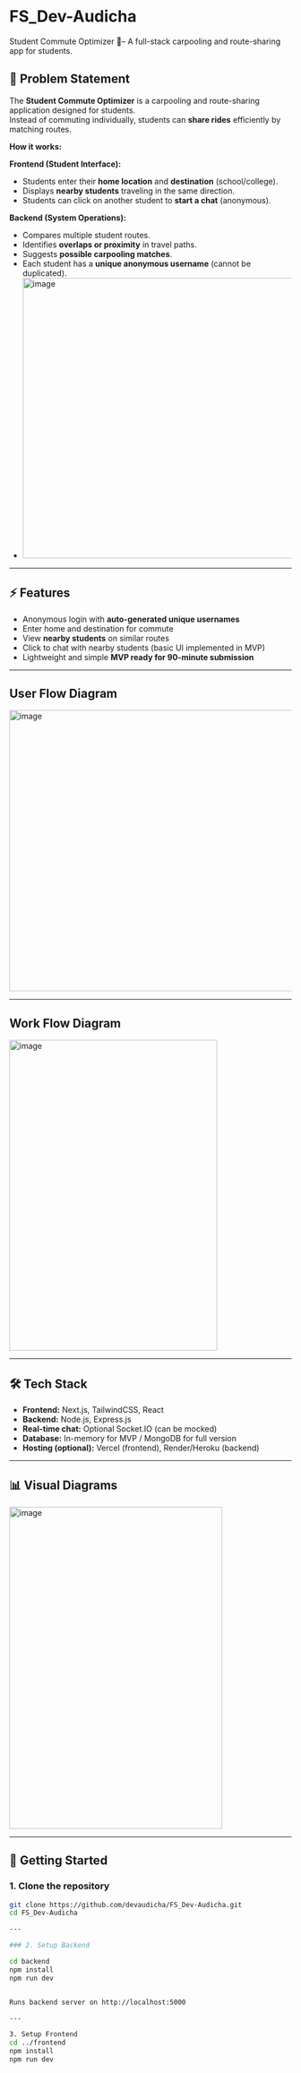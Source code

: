 # FS_Dev-Audicha
Student Commute Optimizer  🚗– A full-stack carpooling and route-sharing app for students.


## 📌 Problem Statement
The **Student Commute Optimizer** is a carpooling and route-sharing application designed for students.  
Instead of commuting individually, students can **share rides** efficiently by matching routes.

**How it works:**

**Frontend (Student Interface):**
- Students enter their **home location** and **destination** (school/college).  
- Displays **nearby students** traveling in the same direction.  
- Students can click on another student to **start a chat** (anonymous).  

**Backend (System Operations):**
- Compares multiple student routes.  
- Identifies **overlaps or proximity** in travel paths.  
- Suggests **possible carpooling matches**.  
- Each student has a **unique anonymous username** (cannot be duplicated).
- <img width="741" height="501" alt="image" src="https://github.com/user-attachments/assets/5ffdc00d-f4fb-46c7-9cc9-4f8fb52d1438" />


---

## ⚡ Features
- Anonymous login with **auto-generated unique usernames**  
- Enter home and destination for commute  
- View **nearby students** on similar routes  
- Click to chat with nearby students (basic UI implemented in MVP)  
- Lightweight and simple **MVP ready for 90-minute submission**  

---

## User Flow Diagram

<img width="742" height="502" alt="image" src="https://github.com/user-attachments/assets/074850c1-82fa-4924-a9b1-cb91db71721b" />

---
## Work Flow Diagram

<img width="371" height="555" alt="image" src="https://github.com/user-attachments/assets/52745539-a67a-4973-8a53-dbc1b3d57174" />

---

## 🛠 Tech Stack
- **Frontend:** Next.js, TailwindCSS, React  
- **Backend:** Node.js, Express.js  
- **Real-time chat:** Optional Socket.IO (can be mocked)  
- **Database:** In-memory for MVP / MongoDB for full version  
- **Hosting (optional):** Vercel (frontend), Render/Heroku (backend)

---
## 📊 Visual Diagrams
<img width="380" height="575" alt="image" src="https://github.com/user-attachments/assets/8d7961ad-97b6-4c7b-99fc-95c0080aaa2a" />

---

## 🚀 Getting Started

### 1. Clone the repository
```bash
git clone https://github.com/devaudicha/FS_Dev-Audicha.git
cd FS_Dev-Audicha

---

### 2. Setup Backend

cd backend
npm install
npm run dev


Runs backend server on http://localhost:5000

---

3. Setup Frontend
cd ../frontend
npm install
npm run dev

